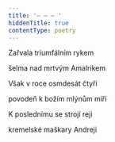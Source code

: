 ```yaml
---
title: '– – – '
hiddenTitle: true
contentType: poetry
---
```


Zařvala triumfálním rykem

šelma nad mrtvým Amalrikem

Však v roce osmdesát čtyři

povodeň k božím mlýnům míří

K poslednímu se strojí reji

kremelské maškary Andreji
